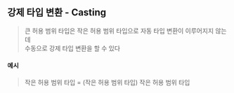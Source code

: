 ## 강제 타입 변환 - Casting
> 큰 허용 범위 타입은 작은 허용 범위 타입으로 자동 타입 변환이 이루어지지 않는데  
> 수동으로 강제 타입 변환을 할 수 있다

#### 예시
> 작은 허용 범위 타입 = (작은 허용 범위 타입) 작은 허용 범위 타입